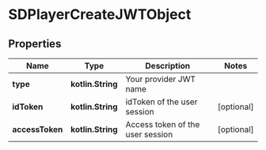 
# SDPlayerCreateJWTObject

## Properties
Name | Type | Description | Notes
------------ | ------------- | ------------- | -------------
**type** | **kotlin.String** | Your provider JWT name | 
**idToken** | **kotlin.String** | idToken of the user session |  [optional]
**accessToken** | **kotlin.String** | Access token of the user session |  [optional]



